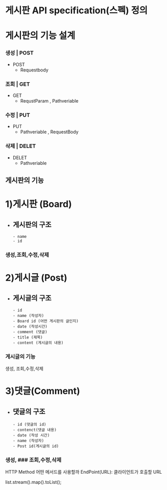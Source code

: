 # 게시판 API specification(스펙) 정의

# 게시판의 기능 설계

### 생성 | POST

- POST
    - Requestbody

### 조회 | GET

- GET
    - RequstParam , Pathveriable

### 수정 | PUT

- PUT
    - Pathveriable , RequestBody

### 삭제 | DELET

- DELET
    - Pathveriable

## 게시판의 기능

# 1)게시판 (Board)

- 게시판의 구조
  -
      - name
      - id

### 생성,조회,수정,삭제

# 2)게시글 (Post)

- 게시글의 구조
  - 
      - id
      - name (작성자)
      - Board id (어떤 게시판의 글인지)
      - date (작성시간)
      - comment (댓글)
      - title (제목)
      - content (게시글의 내용)

### 게시글의 기능

생성, 조회,수정,삭제

# 3)댓글(Comment)

- 댓글의 구조
  -
      - id (댓글의 id) 
      - contenct(댓글 내용)
      - date (작성 시간) 
      - name (작성자) 
      - Post id(게시글의 id)

### 생성, ### 조회,수정,삭제

[//]: # ( 4.게시글의 조회수)

[//]: # ( 5.게시글의 추천수)





HTTP Method 어떤 메서드를 사용할까
EndPoint(URL): 클라이언트가 호출할 URL

list.stream().map().toList();